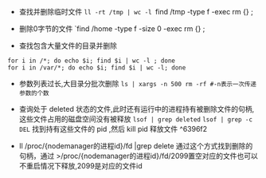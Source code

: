 

-   查找并删除临时文件
  `ll -rt /tmp | wc -l
  `find /tmp -type f -exec rm {} \;

-   删除0字节的文件
  `find /home -type f -size 0 -exec rm {} \;

-   查找包含大量文件的目录并删除
```
for i in /*; do echo $i; find $i | wc -l ; done
for i in /var/*; do echo $i; find $i | wc -l; done
```

-   参数列表过长,大目录分批次删除
  `ls | xargs -n 500 rm -rf #-n表示一次传递参数的个数`


- 查询处于 deleted 状态的文件,此时还有运行中的进程持有被删除文件的句柄,这些文件占用的磁盘空间没有被释放 
  `lsof | grep deleted` 
  `lsof | grep -c DEL`
  找到持有这些文件的 pid ,然后 kill pid 释放文件 ^6396f2

- ll /proc/{nodemanager的进程id}/fd   |grep delete 
  通过这个方式找到删除的句柄，通过 >/proc/{nodemanager的进程id}/fd/2099置空对应的文件也可以不重启情况下释放,2099是对应的文件id
  

